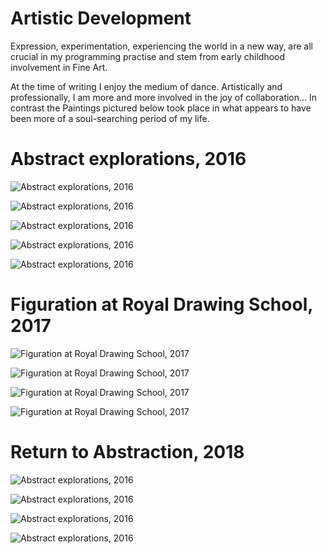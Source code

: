 # Artistic Development

Expression, experimentation, experiencing the world in a new way, are all crucial in my programming practise and stem from early childhood involvement in Fine Art.

At the time of writing I enjoy the medium of dance. Artistically and professionally, I am more and more involved in the joy of collaboration... In contrast the Paintings pictured below took place in what appears to have been more of a soul-searching period of my life. 

<!--TODO: Add images, captions -->

# Abstract explorations, 2016

![Abstract explorations, 2016](./artwork/abstract1.jpg)

![Abstract explorations, 2016](./artwork/abstract2.jpg)

![Abstract explorations, 2016](./artwork/abstract3.jpg)

![Abstract explorations, 2016](./artwork/abstract4.jpg)

![Abstract explorations, 2016](./artwork/abstract5.jpg)









# Figuration at Royal Drawing School, 2017

![Figuration at Royal Drawing School, 2017](./artwork/figure1.jpg)

![Figuration at Royal Drawing School, 2017](./artwork/figure2.jpg)

![Figuration at Royal Drawing School, 2017](./artwork/figure3.jpg)

![Figuration at Royal Drawing School, 2017](./artwork/figure4.jpg)



# Return to Abstraction, 2018

![Abstract explorations, 2016](./artwork/abstract6.jpg)

![Abstract explorations, 2016](./artwork/abstract7.jpg)

![Abstract explorations, 2016](./artwork/abstract8.jpg)

![Abstract explorations, 2016](./artwork/abstract9.jpg)




